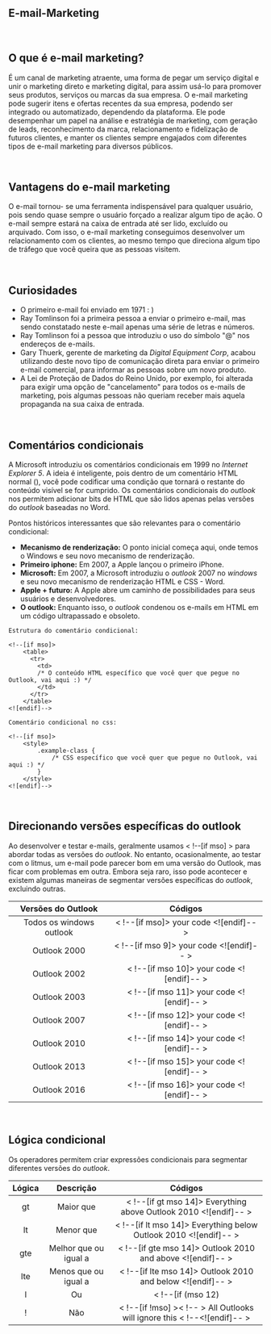 ## E-mail-Marketing

<br>

## O que é e-mail marketing?
É um canal de marketing atraente, uma forma de pegar um serviço digital e unir o marketing direto e marketing digital, para assim usá-lo para promover seus produtos, serviços ou marcas da sua empresa. O e-mail marketing pode sugerir itens e ofertas recentes da sua empresa, podendo ser integrado ou automatizado, dependendo da plataforma. Ele pode desempenhar um papel na análise e estratégia de marketing, com geração de leads, reconhecimento da marca, relacionamento e fidelização de futuros clientes, e manter os clientes sempre engajados com diferentes tipos de e-mail marketing para diversos públicos.

<br>

## Vantagens do e-mail marketing
O e-mail tornou- se uma ferramenta indispensável para qualquer usuário, pois sendo quase sempre o usuário forçado a realizar algum tipo de ação. O e-mail sempre estará na caixa de entrada até ser lido, excluído ou arquivado. Com isso, o e-mail marketing conseguimos desenvolver um relacionamento com os clientes, ao mesmo tempo que direciona algum tipo de tráfego que você queira que as pessoas visitem.  

<br>

## Curiosidades
  - O primeiro e-mail foi enviado em 1971 : )<br>
  - Ray Tomlinson foi a primeira pessoa a enviar o primeiro e-mail, mas sendo constatado neste e-mail apenas uma série de letras e números.<br>
  - Ray Tomlinson foi a pessoa que introduziu o uso do símbolo "@" nos endereços de e-mails.<br> 
  - Gary Thuerk, gerente de marketing da <i>Digital Equipment Corp</i>, acabou utilizando deste novo tipo de comunicação direta para enviar o primeiro e-mail comercial, para informar as pessoas sobre um novo produto.<br>
  - A Lei de Proteção de Dados do Reino Unido, por exemplo, foi alterada para exigir uma opção de "cancelamento" para todos os e-mails de marketing, pois algumas pessoas não queriam receber mais aquela propaganda na sua caixa de entrada.    

<br>

## Comentários condicionais
A Microsoft introduziu os comentários condicionais em 1999 no <i>Internet Explorer 5</i>. A ideia é inteligente, pois dentro de um comentário HTML normal (<!-- -->), você pode codificar uma condição que tornará o restante do conteúdo visível se for cumprido. Os comentários condicionais do <i>outlook</i> nos permitem adicionar bits de HTML que são lidos apenas pelas versões do <i>outlook</i> baseadas no Word.

Pontos históricos interessantes que são relevantes para o comentário condicional:
 - <b>Mecanismo de renderização:</b> O ponto inicial começa aqui, onde temos o Windows e seu novo mecanismo de renderização.
 - <b>Primeiro iphone:</b> Em 2007, a Apple lançou o primeiro iPhone.
 - <b>Microsoft:</b> Em 2007, a Microsoft introduziu o <i>outlook</i> 2007 no <i>windows</i> e seu novo mecanismo de renderização HTML e CSS - Word.
 - <b>Apple + futuro:</b> A Apple abre um caminho de possibilidades para seus usuários e desenvolvedores.
 - <b>O outlook:</b> Enquanto isso, o <i>outlook</i> condenou os e-mails em HTML em um código ultrapassado e obsoleto.
 
```
Estrutura do comentário condicional:

<!--[if mso]>
    <table>
      <tr>
        <td>
        /* O conteúdo HTML específico que você quer que pegue no Outlook, vai aqui :) */
        </td>
      </tr>
    </table>
<![endif]-->
```

```
Comentário condicional no css:

<!--[if mso]>
    <style>
        .example-class {
            /* CSS específico que você quer que pegue no Outlook, vai aqui :) */
        }
    </style>
<![endif]-->
```

<br>

## Direcionando versões específicas do outlook
Ao desenvolver e testar e-mails, geralmente usamos < !--[if mso] > para abordar todas as versões do <i>outlook</i>. No entanto, ocasionalmente, ao testar com o litmus, um e-mail pode parecer bom em uma versão do Outlook, mas ficar com problemas em outra. Embora seja raro, isso pode acontecer e existem algumas maneiras de segmentar versões específicas do <i>outlook</i>, excluindo outras.

Versões do Outlook | Códigos
:--: | :--:
Todos os windows outlook | < !--[if mso]> your code <![endif]-- >
Outlook 2000 | < !--[if mso 9]> your code <![endif]-- >
Outlook 2002 | < !--[if mso 10]> your code <![endif]-- >
Outlook 2003 | < !--[if mso 11]> your code <![endif]-- > 
Outlook 2007 | < !--[if mso 12]> your code <![endif]-- >
Outlook 2010 | < !--[if mso 14]> your code <![endif]-- > 
Outlook 2013 | < !--[if mso 15]> your code <![endif]-- >
Outlook 2016 | < !--[if mso 16]> your code <![endif]-- > 

<br>

## Lógica condicional 
Os operadores permitem criar expressões condicionais para segmentar diferentes versões do <i>outlook</i>.

Lógica | Descrição | Códigos
:--: | :--: | :--:
gt | Maior que | < !--[if gt mso 14]> Everything above Outlook 2010 <![endif]-- > 
lt | Menor que | < !--[if lt mso 14]> Everything below Outlook 2010 <![endif]-- >
gte | Melhor que ou igual a | < !--[if gte mso 14]> Outlook 2010 and above <![endif]-- >
lte | Menos que ou igual a | < !--[if lte mso 14]> Outlook 2010 and below <![endif]-- >
l  | Ou | < !--[if (mso 12)|(mso 16)]> Outlook 2007 / 2016 only <![endif]-- >
! | Não | 	< !--[if !mso] >< !-- > All Outlooks will ignore this < !--<![endif]-- >







 
